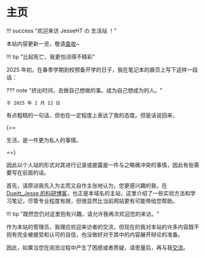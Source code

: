 # 主页

!!! success "欢迎来访 JesseHT の 生活站 ！"

   本站内容更新一览，敬请[查收](https://life.jesseht.fun/1Upadte/)~ 

!!! tip "比起死亡，我更怕活得不精彩"

2025 年初，在春季学期到校预备开学的日子，我在笔记本的扉页上写下这样一段话：

??? note "挤出时间，去做自己想做的事。成为自己想成为的人。"
    
    于 2025 年 1 月 12 日

有点粗糙的一句话，但也在一定程度上表达了我的态度。但是话说回来，

{==

生活，是一件更为私人的事情。

==}

因此以个人站的形式对其进行记录或披露是一件与之略微冲突的事情，因此有些需要写在前面的话。

首先，请原谅我先入为主而又自作主张地认为，您更感兴趣的我，在 [Dueitt_Jesse 的科研博客](https://jesseht.fun)，也正是本域名的主站，这里介绍了一些实验方法和学习笔记，尽管专业程度有限，但很显然比当前网站更有可能带给您帮助。

!!! tip "既然您仍对这里抱有兴趣，请允许我再次欢迎您的来访。"

作为本站的管理员，我理应欢迎来访者的交流，但现在的我对本站的许多内容既不抱有完全被接受和认可的自信，也没做好对于其中的内容展开辩论的准备。

因此，如果当您在阅览过程中产生了困惑或者质疑，请思量后，再与我[交流](https://life.jesseht.fun/3How_to_Connect/)。